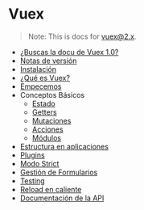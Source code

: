 # Vuex

> Note: This is docs for vuex@2.x.

- [¿Buscas la docu de Vuex 1.0?](https://github.com/vuejs/vuex/tree/1.0/docs)
- [Notas de versión](https://github.com/vuejs/vuex/releases)
- [Instalación](installation.md)
- [¿Qué es Vuex?](intro.md)
- [Empecemos](getting-started.md)
- Conceptos Básicos
  - [Estado](state.md)
  - [Getters](getters.md)
  - [Mutaciones](mutations.md)
  - [Acciones](actions.md)
  - [Módulos](modules.md)
- [Estructura en aplicaciones](structure.md)
- [Plugins](plugins.md)
- [Modo Strict](strict.md)
- [Gestión de Formularios](forms.md)
- [Testing](testing.md)
- [Reload en caliente](hot-reload.md)
- [Documentación de la API](api.md)
